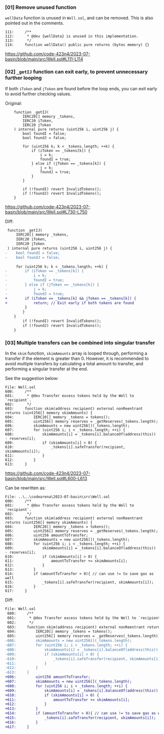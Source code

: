 ### [01] Remove unused function

`wellData` function is unused in `Well.sol`, and can be removed. This is also pointed out in the comments.

```solidity
111:     /**
112:      * @dev {wellData} is unused in this implementation.
113:      */
114:     function wellData() public pure returns (bytes memory) {}
```
https://github.com/code-423n4/2023-07-basin/blob/main/src/Well.sol#L111-L114

### [02] `_getIJ` function can exit early, to prevent unnecessary further looping

If both `iToken` and `jToken` are found before the loop ends, you can exit early to avoid further checking values.

Original:
```solidity
    function _getIJ(
        IERC20[] memory _tokens,
        IERC20 iToken,
        IERC20 jToken
    ) internal pure returns (uint256 i, uint256 j) {
        bool foundI = false;
        bool foundJ = false;

        for (uint256 k; k < _tokens.length; ++k) {
            if (iToken == _tokens[k]) {
                i = k;
                foundI = true;
            } else if (jToken == _tokens[k]) {
                j = k;
                foundJ = true;
            }
        }

        if (!foundI) revert InvalidTokens();
        if (!foundJ) revert InvalidTokens();
    }
```
https://github.com/code-423n4/2023-07-basin/blob/main/src/Well.sol#L730-L750

Diff:

```diff
 function _getIJ(
     IERC20[] memory _tokens,
     IERC20 iToken,
     IERC20 jToken
 ) internal pure returns (uint256 i, uint256 j) {
-    bool foundI = false;
-    bool foundJ = false;
 
     for (uint256 k; k < _tokens.length; ++k) {
-        if (iToken == _tokens[k]) {
-            i = k;
-            foundI = true;
-        } else if (jToken == _tokens[k]) {
-            j = k;
-            foundJ = true;
+        if (iToken == _tokens[k] && jToken == _tokens[k]) {
+            return; // Exit early if both tokens are found
         }
        }
    }
        if (!foundI) revert InvalidTokens();
        if (!foundJ) revert InvalidTokens();
    }
```

### [03] Multiple transfers can be combined into singular transfer

In the `skim` function, `skimAmounts` array is looped through, performing a transfer if the element is greater than 0. However, it is recommended to avoid multiple transfers by calculating a total amount to transfer, and performing a singular transfer at the end.

See the suggestion below:

```solidity
File: Well.sol
600:     /**
601:      * @dev Transfer excess tokens held by the Well to `recipient`.
602:      */
603:     function skim(address recipient) external nonReentrant returns (uint256[] memory skimAmounts) {
604:         IERC20[] memory _tokens = tokens();
605:         uint256[] memory reserves = _getReserves(_tokens.length);
606:         skimAmounts = new uint256[](_tokens.length);
607:         for (uint256 i; i < _tokens.length; ++i) {
608:             skimAmounts[i] = _tokens[i].balanceOf(address(this)) - reserves[i];
609:             if (skimAmounts[i] > 0) {
610:                 _tokens[i].safeTransfer(recipient, skimAmounts[i]);
611:             }
612:         }
613:     }
```
https://github.com/code-423n4/2023-07-basin/blob/main/src/Well.sol#L600-L613

Can be rewritten as:
```solidity
File: ..\..\codearena\2023-07-basin\src\Well.sol
600:     /**
601:      * @dev Transfer excess tokens held by the Well to `recipient`.
602:      */
603:     function skim(address recipient) external nonReentrant returns (uint256[] memory skimAmounts) {
604:         IERC20[] memory _tokens = tokens();
605:         uint256[] memory reserves = _getReserves(_tokens.length);
606:         uint256 amountToTransfer;
607:         skimAmounts = new uint256[](_tokens.length);
608:         for (uint256 i; i < _tokens.length; ++i) {
609:             skimAmounts[i] = _tokens[i].balanceOf(address(this)) - reserves[i];
610:             if (skimAmounts[i] > 0) {
611:                 amountToTransfer += skimAmounts[i];
612:             }
613:         }
614:         if (amountToTransfer > 0){ // can use != to save gas as well
615:             _tokens[i].safeTransfer(recipient, skimAmounts[i]);
616:         }
617:     }
```

Diff:

```diff
File: Well.sol
 600:     /**
 601:      * @dev Transfer excess tokens held by the Well to `recipient`.
 602:      */
 603:     function skim(address recipient) external nonReentrant returns (uint256[] memory skimAmounts) {
 604:         IERC20[] memory _tokens = tokens();
 605:         uint256[] memory reserves = _getReserves(_tokens.length);
-606:         skimAmounts = new uint256[](_tokens.length);
-607:         for (uint256 i; i < _tokens.length; ++i) {
-608:             skimAmounts[i] = _tokens[i].balanceOf(address(this)) - reserves[i];
-609:             if (skimAmounts[i] > 0) {
-610:                 _tokens[i].safeTransfer(recipient, skimAmounts[i]);
-611:             }
-612:         }
-613:     }
+606:         uint256 amountToTransfer;
+607:         skimAmounts = new uint256[](_tokens.length);
+608:         for (uint256 i; i < _tokens.length; ++i) {
+609:             skimAmounts[i] = _tokens[i].balanceOf(address(this)) - reserves[i];
+610:             if (skimAmounts[i] > 0) {
+611:                 amountToTransfer += skimAmounts[i];
+612:             }
+613:         }
+614:         if (amountToTransfer > 0){ // can use != to save gas as well
+615:             _tokens[i].safeTransfer(recipient, skimAmounts[i]);
+616:         }
+617:     }
```
